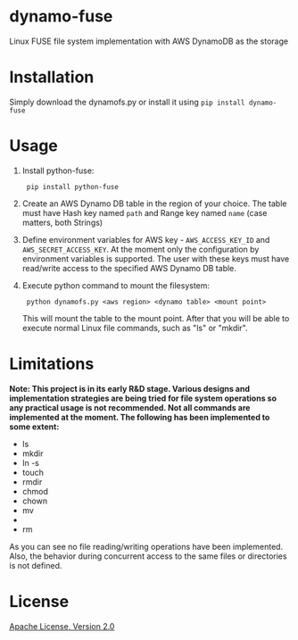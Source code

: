 dynamo-fuse
===========

Linux FUSE file system implementation with AWS DynamoDB as the storage

Installation
============

Simply download the dynamofs.py or install it using `pip install dynamo-fuse`

Usage
=====

1. Install python-fuse:

        pip install python-fuse

2. Create an AWS Dynamo DB table in the region of your choice. The table must have Hash key named `path` and Range key named `name` (case matters, both Strings)

3. Define environment variables for AWS key - `AWS_ACCESS_KEY_ID` and `AWS_SECRET_ACCESS_KEY`. At the moment only the configuration by environment variables is supported.
The user with these keys must have read/write access to the specified AWS Dynamo DB table.

4. Execute python command to mount the filesystem:

        python dynamofs.py <aws region> <dynamo table> <mount point>

   This will mount the table to the mount point. After that you will be able to execute normal Linux file commands, such as "ls" or "mkdir".

Limitations
===========

**Note: This project is in its early R&D stage. Various designs and implementation strategies are being tried for file system operations
so any practical usage is not recommended. Not all commands are implemented at the moment. The following has been implemented to some extent:**

- ls
- mkdir
- ln -s
- touch
- rmdir
- chmod
- chown
- mv
- <truncate>
- rm

As you can see no file reading/writing operations have been implemented. Also, the behavior during concurrent access to the same files or directories is not defined.

License
=======

[Apache License, Version 2.0](http://www.apache.org/licenses/LICENSE-2.0)